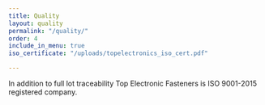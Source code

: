 ```yaml
---
title: Quality
layout: quality
permalink: "/quality/"
order: 4
include_in_menu: true
iso_certificate: "/uploads/topelectronics_iso_cert.pdf"

---
```

In addition to full lot traceability Top Electronic Fasteners is ISO 9001-2015 registered company.